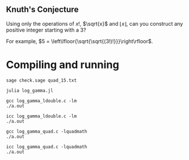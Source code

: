 ## Knuth's Conjecture

Using only the operations of $x!$, $\sqrt{x}$ and $\lfloor{x}\rfloor$, can you construct any positive integer starting with a 3?

For example, $5 = \left\lfloor{\sqrt{\sqrt{(3!)!}}}\right\rfloor$.

# Compiling and running

```
sage check.sage quad_15.txt
```

```
julia log_gamma.jl
```

```
gcc log_gamma_ldouble.c -lm
./a.out
```

```
icc log_gamma_ldouble.c -lm
./a.out
```

```
gcc log_gamma_quad.c -lquadmath
./a.out
```

```
icc log_gamma_quad.c -lquadmath
./a.out
```
